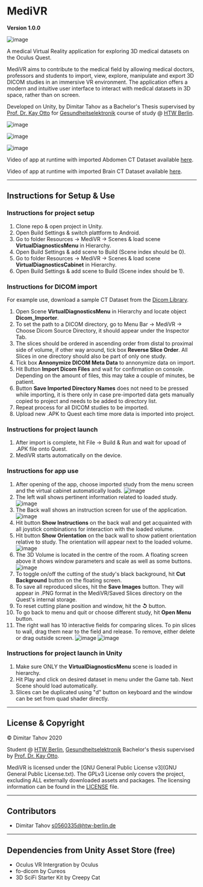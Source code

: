 # MediVR

**Version 1.0.0**

![image](Gallery/Screenshot%202020-11-26%20at%2013.25.58.png)

A medical Virtual Reality application for exploring 3D medical datasets on the Oculus Quest.

MediVR aims to contribute to the medical field by allowing medical doctors, professors and students to import, view, explore, manipulate and export 3D DICOM studies in an immersive VR environment. The application offers a modern and intuitive user interface to interact with medical datasets in 3D space, rather than on screen.

Developed on Unity, by Dimitar Tahov as a Bachelor's Thesis supervised by [Prof. Dr. Kay Otto](https://www.researchgate.net/profile/Kay_Otto) for [Gesundheitselektronik](https://ge-bachelor.htw-berlin.de) course of study @ [HTW Berlin](https://www.htw-berlin.de).

![image](Gallery/Screenshot%202020-11-26%20at%2013.28.54.png)

![image](Gallery/Screenshot%202020-11-13%20at%2021.58.22.png)

![image](Gallery/Screenshot%202020-11-13%20at%2021.57.56.png)

Video of app at runtime with imported Abdomen CT Dataset available [here](https://youtu.be/WNjk1fsayIA).

Video of app at runtime with imported Brain CT Dataset available [here](https://youtu.be/NMsnznsmv3w).

---

## Instructions for Setup & Use

### Instructions for project setup

  1. Clone repo & open project in Unity.
  2. Open Build Settings & switch plattform to Android.
  3. Go to folder Resources -> MediVR -> Scenes & load scene **VirtualDiagnosticsMenu** in Hierarchy.
  4. Open Build Settings & add scene to Build (Scene index should be 0).
  5. Go to folder Resources -> MediVR -> Scenes & load scene **VirtualDiagnosticsCabinet** in Hierarchy.
  6. Open Build Settings & add scene to Build (Scene index should be 1).

### Instructions for DICOM import

For example use, download a sample CT Dataset from the [Dicom Library](https://www.dicomlibrary.com).

  1. Open Scene **VirtualDiagnosticsMenu** in Hierarchy and locate object **Dicom_Importer**.
  2. To set the path to a DICOM directory, go to Menu Bar -> MediVR -> Choose Dicom Source Directory, it should appear under the Inspector Tab.
  3. The slices should be ordered in ascending order from distal to proximal side of volume, if other way around, tick box **Reverse Slice Order**. All Slices in one directory should also be part of only one study.
  4. Tick box **Annonymize DICOM Meta Data** to annonymize data on import.
  5. Hit Button **Import Dicom Files** and wait for confirmation on console. Depending on the amount of files, this may take a couple of minutes, be patient.
  6. Button **Save Imported Directory Names** does not need to be pressed while importing, it is there only in case pre-imported data gets manually copied to project and needs to be added to directory list.
  7. Repeat process for all DICOM studies to be imported.
  8. Upload new .APK to Quest each time more data is imported into project.

### Instructions for project launch

  1. After import is complete, hit File -> Build & Run and wait for upoad of .APK file onto Quest.
  2. MediVR starts automatically on the device.

### Instructions for app use

  1. After opening of the app, choose imported study from the menu screen and the virtual cabinet automatically loads.
  ![image](Gallery/Screenshot%202020-11-10%20at%2012.03.17.png)
  2. The left wall shows pertinent information related to loaded study.
  ![image](Gallery/Screenshot%202020-11-11%20at%2013.22.46.png)
  3. The Back wall shows an instruction screen for use of the application.
  ![image](Gallery/Screenshot%202020-11-26%20at%2013.27.29.png)
  2. Hit button **Show Instructions** on the back wall and get acquainted with all joystick combinations for interaction with the loaded volume.
  3. Hit button **Show Orientation** on the back wall to show patient orientation relative to study. The orientation will appear next to the loaded volume.
  ![image](Gallery/Screenshot%202020-11-11%20at%2013.27.52.png)
  6. The 3D Volume is located in the centre of the room. A floating screen above it shows window parameters and scale as well as some buttons.
  ![image](Gallery/Screenshot%202020-11-13%20at%2021.54.52.png)
  3. To toggle on/off the cutting of the study's black background, hit **Cut Background** button on the floating screen.
  8. To save all reproduced slices, hit the **Save Images** button. They will appear in .PNG format in the MediVR/Saved Slices directory on the Quest's internal storage.
  3. To reset cutting plane position and window, hit the **↺** button.
  4. To go back to menu and quit or choose different study, hit **Open Menu** button.
  10. The right wall has 10 interactive fields for comparing slices. To pin slices to wall, drag them near to the field and release. To remove, either delete or drag outside screen.
  ![image](Gallery/Screenshot%202020-11-26%20at%2013.31.28.png)
  ![image](Gallery/Screenshot%202020-11-19%20at%2012.56.31.png)

### Instructions for project launch in Unity

  1. Make sure ONLY the **VirtualDiagnosticsMenu** scene is loaded in hierarchy.
  2. Hit Play and click on desired dataset in menu under the Game tab. Next Scene should load automatically.
  3. Slices can be duplicated using "d" button on keyboard and the window can be set from quad shader directly.
---

## License & Copyright

© Dimitar Tahov 2020

Student @ [HTW Berlin](https://www.htw-berlin.de), [Gesundheitselektronik](https://ge-bachelor.htw-berlin.de) Bachelor's thesis supervised by [Prof. Dr. Kay Otto](https://www.researchgate.net/profile/Kay_Otto).

MediVR is licensed under the [GNU General Public License v3](GNU General Public License.txt). The GPLv3 License only covers the project, excluding ALL externally downloaded assets and packages. The licensing information can be found in the [LICENSE](LICENSE.txt) file.

---

## Contributors

  - Dimitar Tahov <s0560335@htw-berlin.de>

---

## Dependencies from Unity Asset Store (free)
  
  - Oculus VR Intergration by Oculus
  - fo-dicom by Cureos
  - 3D SciFi Starter Kit by Creepy Cat

